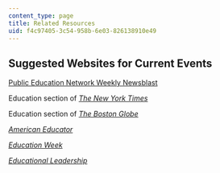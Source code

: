 ```yaml
---
content_type: page
title: Related Resources
uid: f4c97405-3c54-958b-6e03-826138910e49
---
```


Suggested Websites for Current Events
-------------------------------------

[Public Education Network Weekly Newsblast](http://www.linkedin.com/groups/Public-Education-Network-Weekly-NewsBlast-4274443.S.163809498)

Education section of [_The New York Times_](http://www.nytimes.com/pages/education/)

Education section of [_The Boston Globe_](http://www.boston.com/news/education/)

[_American Educator_](http://www.aft.org/newspubs/periodicals/ae/)

[_Education Week_](http://www.edweek.org/ew/index.html)

[_Educational Leadership_](http://www.ascd.org/publications/educational-leadership/current-issue.aspx)